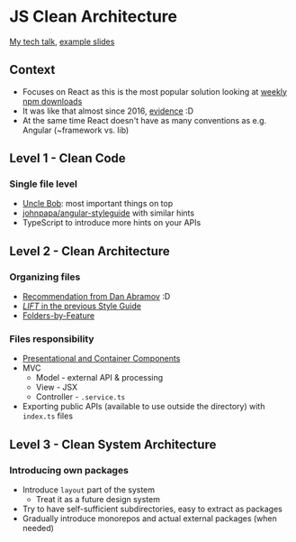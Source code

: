 # JS Clean Architecture

[My tech talk](https://github.com/mat3e/talks/tree/master/docs/js-arch), [example slides](https://mat3e.github.io/talks/js-arch/charity.html#/)

## Context

* Focuses on React as this is the most popular solution looking at [weekly npm downloads](https://www.npmjs.com/package/react)
* It was like that almost since 2016, [evidence](https://hackernoon.com/how-it-feels-to-learn-javascript-in-2016-d3a717dd577f) :D
* At the same time React doesn't have as many conventions as e.g. Angular (~framework vs. lib)

## Level 1 - Clean Code

### Single file level

* [Uncle Bob](https://stackoverflow.com/questions/1760850/best-practice-ordering-of-public-protected-private-within-the-class-definition/1760877#1760877): most important things on top
* [johnpapa/angular-styleguide](https://github.com/johnpapa/angular-styleguide/blob/master/a1/README.md#bindable-members-up-top) with similar hints
* TypeScript to introduce more hints on your APIs

## Level 2 - Clean Architecture

### Organizing files

* [Recommendation from Dan Abramov](https://react-file-structure.surge.sh/) :D
* [_LIFT_ in the previous Style Guide](https://github.com/johnpapa/angular-styleguide/blob/master/a1/README.md#application-structure-lift-principle)
* [Folders-by-Feature](https://github.com/johnpapa/angular-styleguide/blob/master/a1/README.md#folders-by-feature-structure)

### Files responsibility

* [Presentational and Container Components](https://medium.com/@dan_abramov/smart-and-dumb-components-7ca2f9a7c7d0)
* MVC
   * Model - external API & processing
   * View - JSX
   * Controller - `.service.ts`
* Exporting public APIs (available to use outside the directory) with `index.ts` files

## Level 3 - Clean System Architecture

### Introducing own packages

* Introduce `layout` part of the system
   * Treat it as a future design system
* Try to have self-sufficient subdirectories, easy to extract as packages
* Gradually introduce monorepos and actual external packages (when needed)
